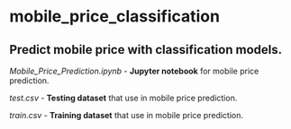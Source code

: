 # mobile_price_classification
## Predict mobile price with classification models.

*Mobile_Price_Prediction.ipynb* - **Jupyter notebook** for mobile price prediction.

*test.csv* - **Testing dataset** that use in mobile price prediction.

*train.csv* - **Training dataset** that use in mobile price prediction.
